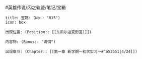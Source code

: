 #英雄传说/闪之轨迹/笔记/宝箱
```ad-quote
title: 宝箱: (No:: "015")
icon: box

出现位置: (Position:: [[东凯尔迪克街道1]])

内容物: (Bonus:: "诱饵")

出现章节: (Chapter:: [[第一章 新学期～初次实习～#^a53b51|4/24]])

```
